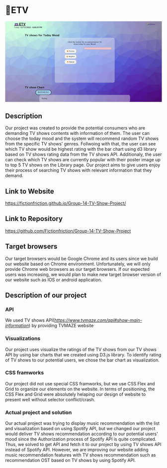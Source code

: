 
# 📼ETV

![image ETV](ETV.jpg)

## Description
Our project was created to provide the potential consumers who are demanding TV shows contents with information of them. The user can choose the today mood and the system will recommend random TV shows from the specific TV shows' genres. Follwoing with that, the user can see which TV show would be highest rating with the bar chart using d3 library based on TV shows rating data from the TV shows API. Additionaly, the user can check which TV shows are currently popular with their poster image up to top 5 TV shows on the Library page. Our project aims to give users enjoy their process of searching TV shows with relevant information that they demand.

## Link to Website
https://fictionfriction.github.io/Group-14-TV-Show-Project/

## Link to Repository
https://github.com/Fictionfriction/Group-14-TV-Show-Project

## Target browsers
Our target browsers would be Google Chrome and its users since we build our website based on Chrome environment. Unfortunately, we will only provide Chrome web browsers as our target browsers. If our expected users was increasing, we would plan to make new target browser version of our website such as IOS or android application. 

## Description of our project
### API
We used TV shows API(*https://www.tvmaze.com/api#show-main-information*) by providing TVMAZE website

### Visualizations
Our project uses visualize the ratings of the TV shows from our TV shows API by using bar charts that we created using D3.js library. To identify rating of TV shows to our potential users, we chose the bar chart as visualization. 

### CSS framworks
Our project did not use special CSS framworks, but we use CSS Flex and Grid to organize our elements on the website. In terms of positioning, the CSS Flex and Grid were absolutely helaping our design of website to present well without selector conflict/crash. 

### Actual project and solution
Our actual project was trying to display music recommendation with the list and visualization based on using Spotify API, but we changed our project would deliver TV shows recommendation according to our potential users' mood since the Authorization process of Spotify API is quite complicated. Thus, we solved to get API and fetch it to our project by using TV shows API instead of Spotify API. However, we are improving our website adding music recommendation features with TV shows recommendation such as recommendation OST based on TV shows by using Spotify API.  

